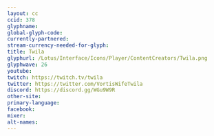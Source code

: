 ```yaml
---
layout: cc
ccid: 378
glyphname:
global-glyph-code:
currently-partnered:
stream-currency-needed-for-glyph:
title: Twila
glyphurl: /Lotus/Interface/Icons/Player/ContentCreators/Twila.png
glyphwave: 26
youtube:
twitch: https://twitch.tv/twila
twitter: https://twitter.com/VortisWifeTwila
discord: https://discord.gg/WGu9W9R
other-site:
primary-language:
facebook:
mixer:
alt-names:
---
```

